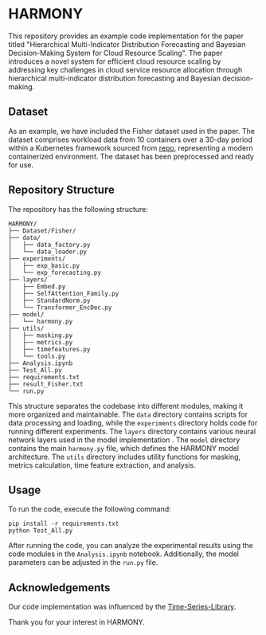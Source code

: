 # HARMONY

This repository provides an example code implementation for the paper titled "Hierarchical Multi-Indicator Distribution Forecasting and Bayesian Decision-Making System for Cloud Resource Scaling". The paper introduces a novel system for efficient cloud resource scaling by addressing key challenges in cloud service resource allocation through hierarchical multi-indicator distribution forecasting and Bayesian decision-making.

## Dataset

As an example, we have included the Fisher dataset used in the paper. The dataset comprises workload data from 10 containers over a 30-day period within a Kubernetes framework sourced from [repo](https://github.com/chrisliu1995/Fisher-model/tree/master), representing a modern containerized environment. The dataset has been preprocessed and ready for use.

## Repository Structure

The repository has the following structure:

```
HARMONY/
├── Dataset/Fisher/
├── data/
│   ├── data_factory.py
│   └── data_loader.py
├── experiments/
│   ├── exp_basic.py
│   └── exp_forecasting.py
├── layers/
│   ├── Embed.py
│   ├── SelfAttention_Family.py
│   ├── StandardNorm.py
│   └── Transformer_EncDec.py
├── model/
│   └── harmony.py
├── utils/
│   ├── masking.py
│   ├── metrics.py
│   ├── timefeatures.py
│   └── tools.py
├── Analysis.ipynb
├── Test_All.py
├── requirements.txt
├── result_Fisher.txt
└── run.py
```

This structure separates the codebase into different modules, making it more organized and maintainable. The `data` directory contains scripts for data processing and loading, while the `experiments` directory holds code for running different experiments. The `layers` directory contains various neural network layers used in the model implementation . The `model` directory contains the main `harmony.py` file, which defines the HARMONY model architecture. The `utils` directory includes utility functions for masking, metrics calculation, time feature extraction, and analysis.

## Usage

To run the code, execute the following command:

```
pip install -r requirements.txt
python Test_All.py
```

After running the code, you can analyze the experimental results using the code modules in the `Analysis.ipynb` notebook. Additionally, the model parameters can be adjusted in the `run.py` file.

## Acknowledgements

Our code implementation was influenced by the [Time-Series-Library](https://github.com/thuml/Time-Series-Library).

Thank you for your interest in HARMONY.
